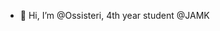 - 👋 Hi, I’m @Ossisteri, 4th year student @JAMK

<!---
Ossisteri/Ossisteri is a ✨ special ✨ repository because its `README.md` (this file) appears on your GitHub profile.
You can click the Preview link to take a look at your changes.
--->
